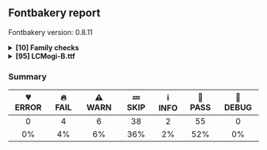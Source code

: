 ## Fontbakery report

Fontbakery version: 0.8.11

<details><summary><b>[10] Family checks</b></summary><div><details><summary>🍞 <b>PASS:</b> Checking all files are in the same directory. (<a href="https://font-bakery.readthedocs.io/en/stable/fontbakery/profiles/universal.html#com.google.fonts/check/family/single_directory">com.google.fonts/check/family/single_directory</a>)</summary><div>

>
>If the set of font files passed in the command line is not all in the same directory, then we warn the user since the tool will interpret the set of files as belonging to a single family (and it is unlikely that the user would store the files from a single family spreaded in several separate directories).
>
* 🍞 **PASS** All files are in the same directory.
</div></details><details><summary>🍞 <b>PASS:</b> Each font in a family must have the same set of vertical metrics values. (<a href="https://font-bakery.readthedocs.io/en/stable/fontbakery/profiles/universal.html#com.google.fonts/check/family/vertical_metrics">com.google.fonts/check/family/vertical_metrics</a>)</summary><div>

>
>We want all fonts within a family to have the same vertical metrics so their line spacing is consistent across the family.
>
* 🍞 **PASS** Vertical metrics are the same across the family.
</div></details><details><summary>🍞 <b>PASS:</b> Fonts have equal unicode encodings? (<a href="https://font-bakery.readthedocs.io/en/stable/fontbakery/profiles/cmap.html#com.google.fonts/check/family/equal_unicode_encodings">com.google.fonts/check/family/equal_unicode_encodings</a>)</summary><div>


* 🍞 **PASS** Fonts have equal unicode encodings.
</div></details><details><summary>🍞 <b>PASS:</b> Make sure all font files have the same version value. (<a href="https://font-bakery.readthedocs.io/en/stable/fontbakery/profiles/head.html#com.google.fonts/check/family/equal_font_versions">com.google.fonts/check/family/equal_font_versions</a>)</summary><div>


* 🍞 **PASS** All font files have the same version.
</div></details><details><summary>🍞 <b>PASS:</b> Fonts have consistent PANOSE proportion? (<a href="https://font-bakery.readthedocs.io/en/stable/fontbakery/profiles/os2.html#com.google.fonts/check/family/panose_proportion">com.google.fonts/check/family/panose_proportion</a>)</summary><div>


* 🍞 **PASS** Fonts have consistent PANOSE proportion.
</div></details><details><summary>🍞 <b>PASS:</b> Fonts have consistent PANOSE family type? (<a href="https://font-bakery.readthedocs.io/en/stable/fontbakery/profiles/os2.html#com.google.fonts/check/family/panose_familytype">com.google.fonts/check/family/panose_familytype</a>)</summary><div>


* 🍞 **PASS** Fonts have consistent PANOSE family type.
</div></details><details><summary>🍞 <b>PASS:</b> Fonts have consistent underline thickness? (<a href="https://font-bakery.readthedocs.io/en/stable/fontbakery/profiles/post.html#com.google.fonts/check/family/underline_thickness">com.google.fonts/check/family/underline_thickness</a>)</summary><div>

>
>Dave C Lemon (Adobe Type Team) recommends setting the underline thickness to be consistent across the family.
>
>If thicknesses are not family consistent, words set on the same line which have different styles look strange.
>
* 🍞 **PASS** Fonts have consistent underline thickness.
</div></details><details><summary>🍞 <b>PASS:</b> Verify that each group of fonts with the same nameID 1 has maximum of 4 fonts. (<a href="https://font-bakery.readthedocs.io/en/stable/fontbakery/profiles/name.html#com.adobe.fonts/check/family/max_4_fonts_per_family_name">com.adobe.fonts/check/family/max_4_fonts_per_family_name</a>)</summary><div>

>
>Per the OpenType spec:
>
>'The Font Family name [...] should be shared among at most four fonts that differ only in weight or style [...]'
>
* 🍞 **PASS** There were no more than 4 fonts per family name.
</div></details><details><summary>🍞 <b>PASS:</b> Ensure VFs have 'ital' STAT axis. (<a href="https://font-bakery.readthedocs.io/en/stable/fontbakery/profiles/stat.html#com.google.fonts/check/italic_axis_in_stat">com.google.fonts/check/italic_axis_in_stat</a>)</summary><div>

>
>Check that related Upright and Italic VFs have a 'ital' axis in STAT table.
>
* 🍞 **PASS** OK
</div></details><details><summary>💤 <b>SKIP:</b> Check that OS/2.fsSelection bold & italic settings are unique for each NameID1 (<a href="https://font-bakery.readthedocs.io/en/stable/fontbakery/profiles/os2.html#com.adobe.fonts/check/family/bold_italic_unique_for_nameid1">com.adobe.fonts/check/family/bold_italic_unique_for_nameid1</a>)</summary><div>

>
>Per the OpenType spec: name ID 1 'is used in combination with Font Subfamily name (name ID 2), and should be shared among at most four fonts that differ only in weight or style.
>
>This four-way distinction should also be reflected in the OS/2.fsSelection field, using bits 0 and 5.
>
* 💤 **SKIP** Unfulfilled Conditions: RIBBI_ttFonts
</div></details><br></div></details><details><summary><b>[95] LCMogi-B.ttf</b></summary><div><details><summary>🔥 <b>FAIL:</b> Do we have the latest version of FontBakery installed? (<a href="https://font-bakery.readthedocs.io/en/stable/fontbakery/profiles/universal.html#com.google.fonts/check/fontbakery_version">com.google.fonts/check/fontbakery_version</a>)</summary><div>

>
>Running old versions of FontBakery can lead to a poor report which may include false WARNs and FAILs due do bugs, as well as outdated quality assurance criteria.
>
>Older versions will also not report problems that are detected by new checks added to the tool in more recent updates.
>
* 🔥 **FAIL** Current Font Bakery version is 0.8.11, while a newer 0.8.12 is already available. Please upgrade it with 'pip install -U fontbakery' [code: outdated-fontbakery]
</div></details><details><summary>🔥 <b>FAIL:</b> Ensure component transforms do not perform scaling or rotation. (<a href="https://font-bakery.readthedocs.io/en/stable/fontbakery/profiles/universal.html#com.google.fonts/check/transformed_components">com.google.fonts/check/transformed_components</a>)</summary><div>

>
>Some families have glyphs which have been constructed by using transformed components e.g the 'u' being constructed from a flipped 'n'.
>
>From a designers point of view, this sounds like a win (less work). However, such approaches can lead to rasterization issues, such as having the 'u' not sitting on the baseline at certain sizes after running the font through ttfautohint.
>
>Other issues are outlines that end up reversed when only one dimension is flipped while the other isn't.
>
>As of July 2019, Marc Foley observed that ttfautohint assigns cvt values to transformed glyphs as if they are not transformed and the result is they render very badly, and that vttLib does not support flipped components.
>
>When building the font with fontmake, the problem can be fixed by adding this to the command line:
>
>--filter DecomposeTransformedComponentsFilter
>
* 🔥 **FAIL** The following glyphs had components with scaling or rotation
or inverted outline direction:

* backslash (component slash)
* parenright (component parenleft)
* braceright (component braceleft)
* bracketright (component bracketleft)
* guillemotright (component guillemotleft)
* guilsinglright (component guilsinglleft)
* less (component greater)
* lessequal (component greaterequal)
* uni2198 (component uni2197)
* arrowleft (component arrowright)
* uni2196 (component uni2197)
* uni21A6 (component uni21A4)
* uni21B0 (component uni21B2)
* uni2198.ss01 (component uni2197.ss01)
* arrowleft.ss01 (component arrowright.ss01)
* uni2196.ss01 (component uni2197.ss01)
* uni25C0 (component uni25B6)
* uni25C2 (component uni25B8)
 [code: transformed-components]
</div></details><details><summary>🔥 <b>FAIL:</b> Ensure dotted circle glyph is present and can attach marks. (<a href="https://font-bakery.readthedocs.io/en/stable/fontbakery/profiles/universal.html#com.google.fonts/check/dotted_circle">com.google.fonts/check/dotted_circle</a>)</summary><div>

>
>The dotted circle character (U+25CC) is inserted by shaping engines before mark glyphs which do not have an associated base, especially in the context of broken syllabic clusters.
>
>For fonts containing combining marks, it is recommended that the dotted circle character be included so that these isolated marks can be displayed properly; for fonts supporting complex scripts, this should be considered mandatory.
>
>Additionally, when a dotted circle glyph is present, it should be able to display all marks correctly, meaning that it should contain anchors for all attaching marks.
>
* 🔥 **FAIL** The following glyphs could not be attached to the dotted circle glyph:

	- acutecomb

	- dotbelowcomb

	- hookabovecomb

	- tildecomb

	- uni0302

	- uni0306

	- uni0312

	- uni031B

	- uni0326

	- uni0335 

	- 3 more.

Use -F or --full-lists to disable shortening of long lists. [code: unattached-dotted-circle-marks]
</div></details><details><summary>🔥 <b>FAIL:</b> Ensure soft_dotted characters lose their dot when combined with marks that replace the dot. (<a href="https://font-bakery.readthedocs.io/en/stable/fontbakery/profiles/universal.html#com.google.fonts/check/soft_dotted">com.google.fonts/check/soft_dotted</a>)</summary><div>

>
>An accent placed on characters with a "soft dot", like i or j, causes the dot to disappear. An explicit dot above can be added where required. See "Diacritics on i and j" in Section 7.1, "Latin" in The Unicode Standard.
>
>Characters with the Soft_Dotted property are listed in https://www.unicode.org/Public/UCD/latest/ucd/PropList.txt
>
* 🔥 **FAIL** The dot of soft dotted characters used in orthographies must disappear in the following strings: į̀ į́ į̂ į̃ į̄ į̌ ị̀ ị́ ị̂ ị̃ ị̄

The dot of soft dotted characters should disappear in other cases, for example: j̉ j̛̉ j̣̉ j̦̉ j̧̉ j̨̉ j̵̉ j̶̉ j̷̉ j̸̉ į̆ į̇ į̈ į̉ į̊ į̋ į̒ į̛̀ į̛́ į̛̂ [code: soft-dotted]
</div></details><details><summary>⚠ <b>WARN:</b> Check font contains no unreachable glyphs (<a href="https://font-bakery.readthedocs.io/en/stable/fontbakery/profiles/universal.html#com.google.fonts/check/unreachable_glyphs">com.google.fonts/check/unreachable_glyphs</a>)</summary><div>

>
>Glyphs are either accessible directly through Unicode codepoints or through substitution rules.
>
>In Color Fonts, glyphs are also referenced by the COLR table.
>
>Any glyphs not accessible by either of these means are redundant and serve only to increase the font's file size.
>
* ⚠ **WARN** The following glyphs could not be reached by codepoint or substitution rules:

	- uni004A0301

	- uni006A0301

	- uni03020300

	- uni03020301

	- uni03060300

	- uni03060301 

	- uni03080301
 [code: unreachable-glyphs]
</div></details><details><summary>⚠ <b>WARN:</b> Check if each glyph has the recommended amount of contours. (<a href="https://font-bakery.readthedocs.io/en/stable/fontbakery/profiles/universal.html#com.google.fonts/check/contour_count">com.google.fonts/check/contour_count</a>)</summary><div>

>
>Visually QAing thousands of glyphs by hand is tiring. Most glyphs can only be constructured in a handful of ways. This means a glyph's contour count will only differ slightly amongst different fonts, e.g a 'g' could either be 2 or 3 contours, depending on whether its double story or single story.
>
>However, a quotedbl should have 2 contours, unless the font belongs to a display family.
>
>This check currently does not cover variable fonts because there's plenty of alternative ways of constructing glyphs with multiple outlines for each feature in a VarFont. The expected contour count data for this check is currently optimized for the typical construction of glyphs in static fonts.
>
* ⚠ **WARN** This check inspects the glyph outlines and detects the total number of contours in each of them. The expected values are infered from the typical ammounts of contours observed in a large collection of reference font families. The divergences listed below may simply indicate a significantly different design on some of your glyphs. On the other hand, some of these may flag actual bugs in the font such as glyphs mapped to an incorrect codepoint. Please consider reviewing the design and codepoint assignment of these to make sure they are correct.

The following glyphs do not have the recommended number of contours:

	- Glyph name: percent	Contours detected: 6	Expected: 5

	- Glyph name: onequarter	Contours detected: 5	Expected: 3 or 4

	- Glyph name: onehalf	Contours detected: 4	Expected: 3

	- Glyph name: threequarters	Contours detected: 5	Expected: 3 or 4

	- Glyph name: aogonek	Contours detected: 3	Expected: 2

	- Glyph name: dcroat	Contours detected: 3	Expected: 2

	- Glyph name: eogonek	Contours detected: 3	Expected: 2

	- Glyph name: hbar	Contours detected: 2	Expected: 1

	- Glyph name: Ohungarumlaut	Contours detected: 3	Expected: 4

	- Glyph name: ohungarumlaut	Contours detected: 3	Expected: 4 

	- 80 more.

Use -F or --full-lists to disable shortening of long lists.
 [code: contour-count]
</div></details><details><summary>⚠ <b>WARN:</b> Check math signs have the same width. (<a href="https://font-bakery.readthedocs.io/en/stable/fontbakery/profiles/universal.html#com.google.fonts/check/math_signs_width">com.google.fonts/check/math_signs_width</a>)</summary><div>

>
>It is a common practice to have math signs sharing the same width (preferably the same width as tabular figures accross the entire font family).
>
>This probably comes from the will to avoid additional tabular math signs knowing that their design can easily share the same width.
>
* ⚠ **WARN** The most common width is 463 among a set of 2 math glyphs.
The following math glyphs have a different width, though:

Width = 536:
plus

Width = 431:
equal

Width = 476:
logicalnot, plusminus

Width = 494:
multiply

Width = 376:
divide

Width = 416:
minus

Width = 413:
approxequal

Width = 446:
notequal

Width = 468:
lessequal, greaterequal
 [code: width-outliers]
</div></details><details><summary>⚠ <b>WARN:</b> Do any segments have colinear vectors? (<a href="https://font-bakery.readthedocs.io/en/stable/fontbakery/profiles/<Section: Outline Correctness Checks>.html#com.google.fonts/check/outline_colinear_vectors">com.google.fonts/check/outline_colinear_vectors</a>)</summary><div>

>
>This check looks for consecutive line segments which have the same angle. This normally happens if an outline point has been added by accident.
>
>This check is not run for variable fonts, as they may legitimately have colinear vectors.
>
* ⚠ **WARN** The following glyphs have colinear vectors:

	* uni20B9 (U+20B9): L<<422.0,235.0>--<450.0,200.0>> -> L<<450.0,200.0>--<579.0,21.0>> [code: found-colinear-vectors]
</div></details><details><summary>⚠ <b>WARN:</b> Do outlines contain any jaggy segments? (<a href="https://font-bakery.readthedocs.io/en/stable/fontbakery/profiles/<Section: Outline Correctness Checks>.html#com.google.fonts/check/outline_jaggy_segments">com.google.fonts/check/outline_jaggy_segments</a>)</summary><div>

>
>This check heuristically detects outline segments which form a particularly small angle, indicative of an outline error. This may cause false positives in cases such as extreme ink traps, so should be regarded as advisory and backed up by manual inspection.
>
* ⚠ **WARN** The following glyphs have jaggy segments:

	* onehalf (U+00BD): B<<1010.5,213.0>-<970.0,173.0>-<881.0,148.0>>/B<<881.0,148.0>-<923.0,154.0>-<962.0,157.0>> = 7.55989057492785

	* uni00B2 (U+00B2): B<<463.5,407.0>-<420.0,364.0>-<325.0,338.0>>/B<<325.0,338.0>-<370.0,344.0>-<412.0,347.0>> = 7.71149560549847

	* uni2082 (U+2082): B<<463.5,229.0>-<420.0,186.0>-<325.0,160.0>>/B<<325.0,160.0>-<370.0,166.0>-<412.0,169.0>> = 7.71149560549847 

	* uni2154 (U+2154): B<<433.5,431.0>-<393.0,391.0>-<304.0,366.0>>/B<<304.0,366.0>-<346.0,372.0>-<385.0,375.0>> = 7.55989057492785 [code: found-jaggy-segments]
</div></details><details><summary>⚠ <b>WARN:</b> Do outlines contain any semi-vertical or semi-horizontal lines? (<a href="https://font-bakery.readthedocs.io/en/stable/fontbakery/profiles/<Section: Outline Correctness Checks>.html#com.google.fonts/check/outline_semi_vertical">com.google.fonts/check/outline_semi_vertical</a>)</summary><div>

>
>This check detects line segments which are nearly, but not quite, exactly horizontal or vertical. Sometimes such lines are created by design, but often they are indicative of a design error.
>
>This check is disabled for italic styles, which often contain nearly-upright lines.
>
* ⚠ **WARN** The following glyphs have semi-vertical/semi-horizontal lines:

	* C (U+0043): L<<668.0,648.0>--<670.0,391.0>>

	* Cacute (U+0106): L<<668.0,648.0>--<670.0,391.0>>

	* Ccaron (U+010C): L<<668.0,648.0>--<670.0,391.0>>

	* Ccedilla (U+00C7): L<<668.0,648.0>--<670.0,391.0>>

	* Cdotaccent (U+010A): L<<668.0,648.0>--<670.0,391.0>>

	* bracketleft (U+005B): L<<20.0,689.0>--<359.0,690.0>>

	* bracketleft (U+005B): L<<359.0,1.0>--<20.0,0.0>>

	* bracketright (U+005D): L<<15.0,1.0>--<354.0,0.0>>

	* bracketright (U+005D): L<<354.0,689.0>--<15.0,690.0>>

	* colonmonetary (U+20A1): L<<668.0,648.0>--<670.0,391.0>> 

	* 18 more.

Use -F or --full-lists to disable shortening of long lists. [code: found-semi-vertical]
</div></details><details><summary>💤 <b>SKIP:</b> Check correctness of STAT table strings  (<a href="https://font-bakery.readthedocs.io/en/stable/fontbakery/profiles/universal.html#com.google.fonts/check/STAT_strings">com.google.fonts/check/STAT_strings</a>)</summary><div>

>
>On the STAT table, the "Italic" keyword must not be used on AxisValues for variation axes other than 'ital'.
>
* 💤 **SKIP** Unfulfilled Conditions: has_STAT_table
</div></details><details><summary>💤 <b>SKIP:</b> Each font in set of sibling families must have the same set of vertical metrics values. (<a href="https://font-bakery.readthedocs.io/en/stable/fontbakery/profiles/universal.html#com.google.fonts/check/superfamily/vertical_metrics">com.google.fonts/check/superfamily/vertical_metrics</a>)</summary><div>

>
>We may want all fonts within a super-family (all sibling families) to have the same vertical metrics so their line spacing is consistent across the super-family.
>
>This is an experimental extended version of com.google.fonts/check/family/vertical_metrics and for now it will only result in WARNs.
>
* 💤 **SKIP** Sibling families were not detected.
</div></details><details><summary>💤 <b>SKIP:</b> Ensure indic fonts have the Indian Rupee Sign glyph.  (<a href="https://font-bakery.readthedocs.io/en/stable/fontbakery/profiles/universal.html#com.google.fonts/check/rupee">com.google.fonts/check/rupee</a>)</summary><div>

>
>Per Bureau of Indian Standards every font supporting one of the official Indian languages needs to include Unicode Character “₹” (U+20B9) Indian Rupee Sign.
>
* 💤 **SKIP** Unfulfilled Conditions: is_indic_font
</div></details><details><summary>💤 <b>SKIP:</b> Does the font contain chws and vchw features? (<a href="https://font-bakery.readthedocs.io/en/stable/fontbakery/profiles/universal.html#com.google.fonts/check/cjk_chws_feature">com.google.fonts/check/cjk_chws_feature</a>)</summary><div>

>
>The W3C recommends the addition of chws and vchw features to CJK fonts to enhance the spacing of glyphs in environments which do not fully support JLREQ layout rules.
>
>The chws_tool utility (https://github.com/googlefonts/chws_tool) can be used to add these features automatically.
>
* 💤 **SKIP** Unfulfilled Conditions: is_cjk_font
</div></details><details><summary>💤 <b>SKIP:</b> Ensure that the font can be rasterized by FreeType. (<a href="https://font-bakery.readthedocs.io/en/stable/fontbakery/profiles/universal.html#com.adobe.fonts/check/freetype_rasterizer">com.adobe.fonts/check/freetype_rasterizer</a>)</summary><div>

>
>Malformed fonts can cause FreeType to crash.
>
* 💤 **SKIP** FreeType is not available; to install it, invoke the 'freetype' extra when installing Font Bakery. [code: freetype-not-installed]
</div></details><details><summary>💤 <b>SKIP:</b> Detect any interpolation issues in the font. (<a href="https://font-bakery.readthedocs.io/en/stable/fontbakery/profiles/universal.html#com.google.fonts/check/interpolation_issues">com.google.fonts/check/interpolation_issues</a>)</summary><div>

>
>When creating a variable font, the designer must make sure that corresponding paths have the same start points across masters, as well as that corresponding component shapes are placed in the same order within a glyph across masters. If this is not done, the glyph will not interpolate correctly.
>
>Here we check for the presence of potential interpolation errors using the fontTools.varLib.interpolatable module.
>
* 💤 **SKIP** Unfulfilled Conditions: is_variable_font
</div></details><details><summary>💤 <b>SKIP:</b> Is the CFF subr/gsubr call depth > 10? (<a href="https://font-bakery.readthedocs.io/en/stable/fontbakery/profiles/cff.html#com.adobe.fonts/check/cff_call_depth">com.adobe.fonts/check/cff_call_depth</a>)</summary><div>

>
>Per "The Type 2 Charstring Format, Technical Note #5177", the "Subr nesting, stack limit" is 10.
>
* 💤 **SKIP** Unfulfilled Conditions: is_cff
</div></details><details><summary>💤 <b>SKIP:</b> Is the CFF2 subr/gsubr call depth > 10? (<a href="https://font-bakery.readthedocs.io/en/stable/fontbakery/profiles/cff.html#com.adobe.fonts/check/cff2_call_depth">com.adobe.fonts/check/cff2_call_depth</a>)</summary><div>

>
>Per "The CFF2 CharString Format", the "Subr nesting, stack limit" is 10.
>
* 💤 **SKIP** Unfulfilled Conditions: is_cff2
</div></details><details><summary>💤 <b>SKIP:</b> Does the font use deprecated CFF operators or operations? (<a href="https://font-bakery.readthedocs.io/en/stable/fontbakery/profiles/cff.html#com.adobe.fonts/check/cff_deprecated_operators">com.adobe.fonts/check/cff_deprecated_operators</a>)</summary><div>

>
>The 'dotsection' operator and the use of 'endchar' to build accented characters from the Adobe Standard Encoding Character Set ("seac") are deprecated in CFF. Adobe recommends repairing any fonts that use these, especially endchar-as-seac, because a rendering issue was discovered in Microsoft Word with a font that makes use of this operation. The check treats that usage as a FAIL. There are no known ill effects of using dotsection, so that check is a WARN.
>
* 💤 **SKIP** Unfulfilled Conditions: is_cff
</div></details><details><summary>💤 <b>SKIP:</b> Checking head.macStyle value. (<a href="https://font-bakery.readthedocs.io/en/stable/fontbakery/profiles/head.html#com.google.fonts/check/mac_style">com.google.fonts/check/mac_style</a>)</summary><div>

>
>The values of the flags on the macStyle entry on the 'head' OpenType table that describe whether a font is bold and/or italic must be coherent with the actual style of the font as inferred by its filename.
>
* 💤 **SKIP** Unfulfilled Conditions: style
</div></details><details><summary>💤 <b>SKIP:</b> Checking OS/2 achVendID against configuration. (<a href="https://font-bakery.readthedocs.io/en/stable/fontbakery/profiles/os2.html#com.thetypefounders/check/vendor_id">com.thetypefounders/check/vendor_id</a>)</summary><div>

>
>When a font project's Vendor ID is specified explicitely on FontBakery's configuration file, all binaries must have a matching vendor identifier value in the OS/2 table.
>
* 💤 **SKIP** Add the `vendor_id` key to a `fontbakery.yaml` file on your font project directory to enable this check.
You'll also need to use the `--configuration` flag when invoking fontbakery.
</div></details><details><summary>💤 <b>SKIP:</b> Checking OS/2 fsSelection value. (<a href="https://font-bakery.readthedocs.io/en/stable/fontbakery/profiles/os2.html#com.google.fonts/check/fsselection">com.google.fonts/check/fsselection</a>)</summary><div>


* 💤 **SKIP** Unfulfilled Conditions: style
</div></details><details><summary>💤 <b>SKIP:</b> Checking post.italicAngle value. (<a href="https://font-bakery.readthedocs.io/en/stable/fontbakery/profiles/post.html#com.google.fonts/check/italic_angle">com.google.fonts/check/italic_angle</a>)</summary><div>

>
>The 'post' table italicAngle property should be a reasonable amount, likely not more than 30°. Note that in the OpenType specification, the value is negative for a rightward lean.
>
>https://docs.microsoft.com/en-us/typography/opentype/spec/post
>
* 💤 **SKIP** Unfulfilled Conditions: style
</div></details><details><summary>💤 <b>SKIP:</b> CFF table FontName must match name table ID 6 (PostScript name). (<a href="https://font-bakery.readthedocs.io/en/stable/fontbakery/profiles/name.html#com.adobe.fonts/check/name/postscript_vs_cff">com.adobe.fonts/check/name/postscript_vs_cff</a>)</summary><div>

>
>The PostScript name entries in the font's 'name' table should match the FontName string in the 'CFF ' table.
>
>The 'CFF ' table has a lot of information that is duplicated in other tables. This information should be consistent across tables, because there's no guarantee which table an app will get the data from.
>
* 💤 **SKIP** Unfulfilled Conditions: is_cff
</div></details><details><summary>💤 <b>SKIP:</b> The variable font 'wght' (Weight) axis coordinate must be 400 on the 'Regular' instance. (<a href="https://font-bakery.readthedocs.io/en/stable/fontbakery/profiles/fvar.html#com.google.fonts/check/varfont/regular_wght_coord">com.google.fonts/check/varfont/regular_wght_coord</a>)</summary><div>

>
>According to the Open-Type spec's registered design-variation tag 'wght' available at https://docs.microsoft.com/en-gb/typography/opentype/spec/dvaraxistag_wght
>
>If a variable font has a 'wght' (Weight) axis, then the coordinate of its 'Regular' instance is required to be 400.
>
* 💤 **SKIP** Unfulfilled Conditions: is_variable_font, has_wght_axis
</div></details><details><summary>💤 <b>SKIP:</b> The variable font 'wdth' (Width) axis coordinate must be 100 on the 'Regular' instance. (<a href="https://font-bakery.readthedocs.io/en/stable/fontbakery/profiles/fvar.html#com.google.fonts/check/varfont/regular_wdth_coord">com.google.fonts/check/varfont/regular_wdth_coord</a>)</summary><div>

>
>According to the Open-Type spec's registered design-variation tag 'wdth' available at https://docs.microsoft.com/en-gb/typography/opentype/spec/dvaraxistag_wdth
>
>If a variable font has a 'wdth' (Width) axis, then the coordinate of its 'Regular' instance is required to be 100.
>
* 💤 **SKIP** Unfulfilled Conditions: is_variable_font, has_wdth_axis
</div></details><details><summary>💤 <b>SKIP:</b> The variable font 'slnt' (Slant) axis coordinate must be zero on the 'Regular' instance. (<a href="https://font-bakery.readthedocs.io/en/stable/fontbakery/profiles/fvar.html#com.google.fonts/check/varfont/regular_slnt_coord">com.google.fonts/check/varfont/regular_slnt_coord</a>)</summary><div>

>
>According to the Open-Type spec's registered design-variation tag 'slnt' available at https://docs.microsoft.com/en-gb/typography/opentype/spec/dvaraxistag_slnt
>
>If a variable font has a 'slnt' (Slant) axis, then the coordinate of its 'Regular' instance is required to be zero.
>
* 💤 **SKIP** Unfulfilled Conditions: is_variable_font, has_slnt_axis
</div></details><details><summary>💤 <b>SKIP:</b> The variable font 'ital' (Italic) axis coordinate must be zero on the 'Regular' instance. (<a href="https://font-bakery.readthedocs.io/en/stable/fontbakery/profiles/fvar.html#com.google.fonts/check/varfont/regular_ital_coord">com.google.fonts/check/varfont/regular_ital_coord</a>)</summary><div>

>
>According to the Open-Type spec's registered design-variation tag 'ital' available at https://docs.microsoft.com/en-gb/typography/opentype/spec/dvaraxistag_ital
>
>If a variable font has a 'ital' (Italic) axis, then the coordinate of its 'Regular' instance is required to be zero.
>
* 💤 **SKIP** Unfulfilled Conditions: is_variable_font, has_ital_axis
</div></details><details><summary>💤 <b>SKIP:</b> The variable font 'opsz' (Optical Size) axis coordinate should be between 10 and 16 on the 'Regular' instance. (<a href="https://font-bakery.readthedocs.io/en/stable/fontbakery/profiles/fvar.html#com.google.fonts/check/varfont/regular_opsz_coord">com.google.fonts/check/varfont/regular_opsz_coord</a>)</summary><div>

>
>According to the Open-Type spec's registered design-variation tag 'opsz' available at https://docs.microsoft.com/en-gb/typography/opentype/spec/dvaraxistag_opsz
>
>If a variable font has an 'opsz' (Optical Size) axis, then the coordinate of its 'Regular' instance is recommended to be a value in the range 10 to 16.
>
* 💤 **SKIP** Unfulfilled Conditions: is_variable_font, has_opsz_axis
</div></details><details><summary>💤 <b>SKIP:</b> The variable font 'wght' (Weight) axis coordinate must be 700 on the 'Bold' instance. (<a href="https://font-bakery.readthedocs.io/en/stable/fontbakery/profiles/fvar.html#com.google.fonts/check/varfont/bold_wght_coord">com.google.fonts/check/varfont/bold_wght_coord</a>)</summary><div>

>
>The Open-Type spec's registered design-variation tag 'wght' available at https://docs.microsoft.com/en-gb/typography/opentype/spec/dvaraxistag_wght does not specify a required value for the 'Bold' instance of a variable font.
>
>But Dave Crossland suggested that we should enforce a required value of 700 in this case (NOTE: a distinction is made between "no bold instance present" vs "bold instance is present but its wght coordinate is not == 700").
>
* 💤 **SKIP** Unfulfilled Conditions: is_variable_font, has_wght_axis
</div></details><details><summary>💤 <b>SKIP:</b> The variable font 'wght' (Weight) axis coordinate must be within spec range of 1 to 1000 on all instances. (<a href="https://font-bakery.readthedocs.io/en/stable/fontbakery/profiles/fvar.html#com.google.fonts/check/varfont/wght_valid_range">com.google.fonts/check/varfont/wght_valid_range</a>)</summary><div>

>
>According to the Open-Type spec's registered design-variation tag 'wght' available at https://docs.microsoft.com/en-gb/typography/opentype/spec/dvaraxistag_wght
>
>On the 'wght' (Weight) axis, the valid coordinate range is 1-1000.
>
* 💤 **SKIP** Unfulfilled Conditions: is_variable_font, has_wght_axis
</div></details><details><summary>💤 <b>SKIP:</b> The variable font 'wdth' (Width) axis coordinate must strictly greater than zero. (<a href="https://font-bakery.readthedocs.io/en/stable/fontbakery/profiles/fvar.html#com.google.fonts/check/varfont/wdth_valid_range">com.google.fonts/check/varfont/wdth_valid_range</a>)</summary><div>

>
>According to the Open-Type spec's registered design-variation tag 'wdth' available at https://docs.microsoft.com/en-gb/typography/opentype/spec/dvaraxistag_wdth
>
>On the 'wdth' (Width) axis, the valid numeric range is strictly greater than zero.
>
* 💤 **SKIP** Unfulfilled Conditions: is_variable_font, has_wdth_axis
</div></details><details><summary>💤 <b>SKIP:</b> The variable font 'slnt' (Slant) axis coordinate specifies positive values in its range?  (<a href="https://font-bakery.readthedocs.io/en/stable/fontbakery/profiles/fvar.html#com.google.fonts/check/varfont/slnt_range">com.google.fonts/check/varfont/slnt_range</a>)</summary><div>

>
>The OpenType spec says at https://docs.microsoft.com/en-us/typography/opentype/spec/dvaraxistag_slnt that:
>
>[...] the scale for the Slant axis is interpreted as the angle of slant in counter-clockwise degrees from upright. This means that a typical, right-leaning oblique design will have a negative slant value. This matches the scale used for the italicAngle field in the post table.
>
* 💤 **SKIP** Unfulfilled Conditions: is_variable_font, has_slnt_axis
</div></details><details><summary>💤 <b>SKIP:</b> Validates that the value of axisNameID used by each VariationAxisRecord is greater than 255 and less than 32768. (<a href="https://font-bakery.readthedocs.io/en/stable/fontbakery/profiles/fvar.html#com.adobe.fonts/check/varfont/valid_axis_nameid">com.adobe.fonts/check/varfont/valid_axis_nameid</a>)</summary><div>

>
>According to the 'fvar' documentation in OpenType spec v1.9 https://docs.microsoft.com/en-us/typography/opentype/spec/fvar
>
>The axisNameID field provides a name ID that can be used to obtain strings from the 'name' table that can be used to refer to the axis in application user interfaces. The name ID must be greater than 255 and less than 32768.
>
* 💤 **SKIP** Unfulfilled Conditions: is_variable_font
</div></details><details><summary>💤 <b>SKIP:</b> Validates that the value of subfamilyNameID used by each InstanceRecord is 2, 17, or greater than 255 and less than 32768. (<a href="https://font-bakery.readthedocs.io/en/stable/fontbakery/profiles/fvar.html#com.adobe.fonts/check/varfont/valid_subfamily_nameid">com.adobe.fonts/check/varfont/valid_subfamily_nameid</a>)</summary><div>

>
>According to the 'fvar' documentation in OpenType spec v1.9 https://docs.microsoft.com/en-us/typography/opentype/spec/fvar
>
>The subfamilyNameID field provides a name ID that can be used to obtain strings from the 'name' table that can be treated as equivalent to name ID 17 (typographic subfamily) strings for the given instance. Values of 2 or 17 can be used; otherwise, values must be greater than 255 and less than 32768.
>
* 💤 **SKIP** Unfulfilled Conditions: is_variable_font
</div></details><details><summary>💤 <b>SKIP:</b> Validates that the value of postScriptNameID used by each InstanceRecord is 6, 0xFFFF, or greater than 255 and less than 32768. (<a href="https://font-bakery.readthedocs.io/en/stable/fontbakery/profiles/fvar.html#com.adobe.fonts/check/varfont/valid_postscript_nameid">com.adobe.fonts/check/varfont/valid_postscript_nameid</a>)</summary><div>

>
>According to the 'fvar' documentation in OpenType spec v1.9 https://docs.microsoft.com/en-us/typography/opentype/spec/fvar
>
>The postScriptNameID field provides a name ID that can be used to obtain strings from the 'name' table that can be treated as equivalent to name ID 6 (PostScript name) strings for the given instance. Values of 6 and 0xFFFF can be used; otherwise, values must be greater than 255 and less than 32768.
>
* 💤 **SKIP** Unfulfilled Conditions: is_variable_font
</div></details><details><summary>💤 <b>SKIP:</b> Validates that when an instance record is included for the default instance, its subfamilyNameID value is set to a name ID whose string is equal to the string of either name ID 2 or 17, and its postScriptNameID value is set to a name ID whose string is equal to the string of name ID 6. (<a href="https://font-bakery.readthedocs.io/en/stable/fontbakery/profiles/fvar.html#com.adobe.fonts/check/varfont/valid_default_instance_nameids">com.adobe.fonts/check/varfont/valid_default_instance_nameids</a>)</summary><div>

>
>According to the 'fvar' documentation in OpenType spec v1.9.1 https://docs.microsoft.com/en-us/typography/opentype/spec/fvar
>
>The default instance of a font is that instance for which the coordinate value of each axis is the defaultValue specified in the corresponding variation axis record. An instance record is not required for the default instance, though an instance record can be provided. When enumerating named instances, the default instance should be enumerated even if there is no corresponding instance record. If an instance record is included for the default instance (that is, an instance record has coordinates set to default values), then the nameID value should be set to either 2 or 17 or to a name ID with the same value as name ID 2 or 17. Also, if a postScriptNameID is included in instance records, and the postScriptNameID value should be set to 6 or to a name ID with the same value as name ID 6.
>
* 💤 **SKIP** Unfulfilled Conditions: is_variable_font
</div></details><details><summary>💤 <b>SKIP:</b> Validates that all of the instance records in a given font have the same size. (<a href="https://font-bakery.readthedocs.io/en/stable/fontbakery/profiles/fvar.html#com.adobe.fonts/check/varfont/same_size_instance_records">com.adobe.fonts/check/varfont/same_size_instance_records</a>)</summary><div>

>
>According to the 'fvar' documentation in OpenType spec v1.9 https://docs.microsoft.com/en-us/typography/opentype/spec/fvar
>
>All of the instance records in a given font must be the same size, with all either including or omitting the postScriptNameID field. [...] If the value is 0xFFFF, then the value is ignored, and no PostScript name equivalent is provided for the instance.
>
* 💤 **SKIP** Unfulfilled Conditions: is_variable_font
</div></details><details><summary>💤 <b>SKIP:</b> Validates that all of the instance records in a given font have distinct data. (<a href="https://font-bakery.readthedocs.io/en/stable/fontbakery/profiles/fvar.html#com.adobe.fonts/check/varfont/distinct_instance_records">com.adobe.fonts/check/varfont/distinct_instance_records</a>)</summary><div>

>
>According to the 'fvar' documentation in OpenType spec v1.9 https://docs.microsoft.com/en-us/typography/opentype/spec/fvar
>
>All of the instance records in a font should have distinct coordinates and distinct subfamilyNameID and postScriptName ID values. If two or more records share the same coordinates, the same nameID values or the same postScriptNameID values, then all but the first can be ignored.
>
* 💤 **SKIP** Unfulfilled Conditions: is_variable_font
</div></details><details><summary>💤 <b>SKIP:</b> Validate foundry-defined design-variation axis tag names. (<a href="https://font-bakery.readthedocs.io/en/stable/fontbakery/profiles/fvar.html#com.adobe.fonts/check/varfont/foundry_defined_tag_name">com.adobe.fonts/check/varfont/foundry_defined_tag_name</a>)</summary><div>

>
>According to the Open-Type spec's syntactic requirements for foundry-defined design-variation axis tags available at https://learn.microsoft.com/en-us/typography/opentype/spec/dvaraxisreg
>
>Foundry-defined tags must begin with an uppercase letter and must use only uppercase letters or digits.
>
* 💤 **SKIP** Unfulfilled Conditions: is_variable_font
</div></details><details><summary>💤 <b>SKIP:</b> All fvar axes have a correspondent Axis Record on STAT table? (<a href="https://font-bakery.readthedocs.io/en/stable/fontbakery/profiles/stat.html#com.google.fonts/check/varfont/stat_axis_record_for_each_axis">com.google.fonts/check/varfont/stat_axis_record_for_each_axis</a>)</summary><div>

>
>According to the OpenType spec, there must be an Axis Record for every axis defined in the fvar table.
>
>https://docs.microsoft.com/en-us/typography/opentype/spec/stat#axis-records
>
* 💤 **SKIP** Unfulfilled Conditions: is_variable_font
</div></details><details><summary>💤 <b>SKIP:</b> STAT table has Axis Value tables? (<a href="https://font-bakery.readthedocs.io/en/stable/fontbakery/profiles/stat.html#com.adobe.fonts/check/stat_has_axis_value_tables">com.adobe.fonts/check/stat_has_axis_value_tables</a>)</summary><div>

>
>According to the OpenType spec, in a variable font, it is strongly recommended that axis value tables be included for every element of typographic subfamily names for all of the named instances defined in the 'fvar' table.
>
>Axis value tables are particularly important for variable fonts, but can also be used in non-variable fonts. When used in non-variable fonts, axis value tables for particular values should be implemented consistently across fonts in the family.
>
>If present, Format 4 Axis Value tables are checked to ensure they have more than one AxisValueRecord (a strong recommendation from the OpenType spec).
>
>https://docs.microsoft.com/en-us/typography/opentype/spec/stat#axis-value-tables
>
* 💤 **SKIP** Unfulfilled Conditions: has_STAT_table
</div></details><details><summary>💤 <b>SKIP:</b> Ensure 'ital' STAT axis is boolean value (<a href="https://font-bakery.readthedocs.io/en/stable/fontbakery/profiles/stat.html#com.google.fonts/check/italic_axis_in_stat_is_boolean">com.google.fonts/check/italic_axis_in_stat_is_boolean</a>)</summary><div>

>
>Check that the value of the 'ital' STAT axis is boolean (either 0 or 1), and elided for the Upright and not elided for the Italic, and that the Upright is linked to the Italic.
>
* 💤 **SKIP** Unfulfilled Conditions: style, has_STAT_table
</div></details><details><summary>💤 <b>SKIP:</b> Ensure 'ital' STAT axis is last. (<a href="https://font-bakery.readthedocs.io/en/stable/fontbakery/profiles/stat.html#com.google.fonts/check/italic_axis_last">com.google.fonts/check/italic_axis_last</a>)</summary><div>

>
>Check that the 'ital' STAT axis is last in axis order.
>
* 💤 **SKIP** Unfulfilled Conditions: style, has_STAT_table
</div></details><details><summary>💤 <b>SKIP:</b> Check that texts shape as per expectation (<a href="https://font-bakery.readthedocs.io/en/stable/fontbakery/profiles/<Section: Shaping Checks>.html#com.google.fonts/check/shaping/regression">com.google.fonts/check/shaping/regression</a>)</summary><div>

>
>Fonts with complex layout rules can benefit from regression tests to ensure that the rules are behaving as designed. This checks runs a shaping test suite and compares expected shaping against actual shaping, reporting any differences.
>
>Shaping test suites should be written by the font engineer and referenced in the fontbakery configuration file. For more information about write shaping test files and how to configure fontbakery to read the shaping test suites, see https://simoncozens.github.io/tdd-for-otl/
>
* 💤 **SKIP** Shaping test directory not defined in configuration file
</div></details><details><summary>💤 <b>SKIP:</b> Check that no forbidden glyphs are found while shaping (<a href="https://font-bakery.readthedocs.io/en/stable/fontbakery/profiles/<Section: Shaping Checks>.html#com.google.fonts/check/shaping/forbidden">com.google.fonts/check/shaping/forbidden</a>)</summary><div>

>
>Fonts with complex layout rules can benefit from regression tests to ensure that the rules are behaving as designed. This checks runs a shaping test suite and reports if any glyphs are generated in the shaping which should not be produced. (For example, .notdef glyphs, visible viramas, etc.)
>
>Shaping test suites should be written by the font engineer and referenced in the Font Bakery configuration file. For more information about write shaping test files and how to configure fontbakery to read the shaping test suites, see https://simoncozens.github.io/tdd-for-otl/
>
* 💤 **SKIP** Shaping test directory not defined in configuration file
</div></details><details><summary>💤 <b>SKIP:</b> Check that no collisions are found while shaping (<a href="https://font-bakery.readthedocs.io/en/stable/fontbakery/profiles/<Section: Shaping Checks>.html#com.google.fonts/check/shaping/collides">com.google.fonts/check/shaping/collides</a>)</summary><div>

>
>Fonts with complex layout rules can benefit from regression tests to ensure that the rules are behaving as designed. This checks runs a shaping test suite and reports instances where the glyphs collide in unexpected ways.
>
>Shaping test suites should be written by the font engineer and referenced in the fontbakery configuration file. For more information about write shaping test files and how to configure fontbakery to read the shaping test suites, see https://simoncozens.github.io/tdd-for-otl/
>
* 💤 **SKIP** Shaping test directory not defined in configuration file
</div></details><details><summary>ℹ <b>INFO:</b> Font contains all required tables? (<a href="https://font-bakery.readthedocs.io/en/stable/fontbakery/profiles/universal.html#com.google.fonts/check/required_tables">com.google.fonts/check/required_tables</a>)</summary><div>

>
>According to the OpenType spec https://docs.microsoft.com/en-us/typography/opentype/spec/otff#required-tables
>
>Whether TrueType or CFF outlines are used in an OpenType font, the following tables are required for the font to function correctly:
>
>- cmap (Character to glyph mapping)
>- head (Font header)
>- hhea (Horizontal header)
>- hmtx (Horizontal metrics)
>- maxp (Maximum profile)
>- name (Naming table)
>- OS/2 (OS/2 and Windows specific metrics)
>- post (PostScript information)
>
>The spec also documents that variable fonts require the following table:
>
>- STAT (Style attributes)
>
>Depending on the typeface and coverage of a font, certain tables are recommended for optimum quality.
>
>For example:
>- the performance of a non-linear font is improved if the VDMX, LTSH, and hdmx tables are present.
>- Non-monospaced Latin fonts should have a kern table.
>- A gasp table is necessary if a designer wants to influence the sizes at which grayscaling is used under Windows. Etc.
>
* ℹ **INFO** This font contains the following optional tables:

	- loca

	- GPOS 

	- GSUB [code: optional-tables]
* 🍞 **PASS** Font contains all required tables.
</div></details><details><summary>ℹ <b>INFO:</b> List all superfamily filepaths (<a href="https://font-bakery.readthedocs.io/en/stable/fontbakery/profiles/universal.html#com.google.fonts/check/superfamily/list">com.google.fonts/check/superfamily/list</a>)</summary><div>

>
>This is a merely informative check that lists all sibling families detected by fontbakery.
>
>Only the fontfiles in these directories will be considered in superfamily-level checks.
>
* ℹ **INFO** fonts/ttf [code: family-path]
</div></details><details><summary>🍞 <b>PASS:</b> Name table records must not have trailing spaces. (<a href="https://font-bakery.readthedocs.io/en/stable/fontbakery/profiles/universal.html#com.google.fonts/check/name/trailing_spaces">com.google.fonts/check/name/trailing_spaces</a>)</summary><div>


* 🍞 **PASS** No trailing spaces on name table entries.
</div></details><details><summary>🍞 <b>PASS:</b> Checking OS/2 usWinAscent & usWinDescent. (<a href="https://font-bakery.readthedocs.io/en/stable/fontbakery/profiles/universal.html#com.google.fonts/check/family/win_ascent_and_descent">com.google.fonts/check/family/win_ascent_and_descent</a>)</summary><div>

>
>A font's winAscent and winDescent values should be greater than or equal to the head table's yMax, abs(yMin) values. If they are less than these values, clipping can occur on Windows platforms (https://github.com/RedHatBrand/Overpass/issues/33).
>
>If the font includes tall/deep writing systems such as Arabic or Devanagari, the winAscent and winDescent can be greater than the yMax and abs(yMin) to accommodate vowel marks.
>
>When the win Metrics are significantly greater than the upm, the linespacing can appear too loose. To counteract this, enabling the OS/2 fsSelection bit 7 (Use_Typo_Metrics), will force Windows to use the OS/2 typo values instead. This means the font developer can control the linespacing with the typo values, whilst avoiding clipping by setting the win values to values greater than the yMax and abs(yMin).
>
* 🍞 **PASS** OS/2 usWinAscent & usWinDescent values look good!
</div></details><details><summary>🍞 <b>PASS:</b> Checking OS/2 Metrics match hhea Metrics. (<a href="https://font-bakery.readthedocs.io/en/stable/fontbakery/profiles/universal.html#com.google.fonts/check/os2_metrics_match_hhea">com.google.fonts/check/os2_metrics_match_hhea</a>)</summary><div>

>
>OS/2 and hhea vertical metric values should match. This will produce the same linespacing on Mac, GNU+Linux and Windows.
>
>- Mac OS X uses the hhea values.
>- Windows uses OS/2 or Win, depending on the OS or fsSelection bit value.
>
>When OS/2 and hhea vertical metrics match, the same linespacing results on macOS, GNU+Linux and Windows. Unfortunately as of 2018, Google Fonts has released many fonts with vertical metrics that don't match in this way. When we fix this issue in these existing families, we will create a visible change in line/paragraph layout for either Windows or macOS users, which will upset some of them.
>
>But we have a duty to fix broken stuff, and inconsistent paragraph layout is unacceptably broken when it is possible to avoid it.
>
>If users complain and prefer the old broken version, they have the freedom to take care of their own situation.
>
* 🍞 **PASS** OS/2.sTypoAscender/Descender values match hhea.ascent/descent.
</div></details><details><summary>🍞 <b>PASS:</b> Checking with ots-sanitize. (<a href="https://font-bakery.readthedocs.io/en/stable/fontbakery/profiles/universal.html#com.google.fonts/check/ots">com.google.fonts/check/ots</a>)</summary><div>


* 🍞 **PASS** ots-sanitize passed this file
</div></details><details><summary>🍞 <b>PASS:</b> Font contains '.notdef' as its first glyph? (<a href="https://font-bakery.readthedocs.io/en/stable/fontbakery/profiles/universal.html#com.google.fonts/check/mandatory_glyphs">com.google.fonts/check/mandatory_glyphs</a>)</summary><div>

>
>The OpenType specification v1.8.2 recommends that the first glyph is the '.notdef' glyph without a codepoint assigned and with a drawing.
>
>https://docs.microsoft.com/en-us/typography/opentype/spec/recom#glyph-0-the-notdef-glyph
>
>Pre-v1.8, it was recommended that fonts should also contain 'space', 'CR' and '.null' glyphs. This might have been relevant for MacOS 9 applications.
>
* 🍞 **PASS** OK
</div></details><details><summary>🍞 <b>PASS:</b> Font contains glyphs for whitespace characters? (<a href="https://font-bakery.readthedocs.io/en/stable/fontbakery/profiles/universal.html#com.google.fonts/check/whitespace_glyphs">com.google.fonts/check/whitespace_glyphs</a>)</summary><div>


* 🍞 **PASS** Font contains glyphs for whitespace characters.
</div></details><details><summary>🍞 <b>PASS:</b> Font has **proper** whitespace glyph names? (<a href="https://font-bakery.readthedocs.io/en/stable/fontbakery/profiles/universal.html#com.google.fonts/check/whitespace_glyphnames">com.google.fonts/check/whitespace_glyphnames</a>)</summary><div>

>
>This check enforces adherence to recommended whitespace (codepoints 0020 and 00A0) glyph names according to the Adobe Glyph List.
>
* 🍞 **PASS** Font has **AGL recommended** names for whitespace glyphs.
</div></details><details><summary>🍞 <b>PASS:</b> Whitespace glyphs have ink? (<a href="https://font-bakery.readthedocs.io/en/stable/fontbakery/profiles/universal.html#com.google.fonts/check/whitespace_ink">com.google.fonts/check/whitespace_ink</a>)</summary><div>


* 🍞 **PASS** There is no whitespace glyph with ink.
</div></details><details><summary>🍞 <b>PASS:</b> Are there unwanted tables? (<a href="https://font-bakery.readthedocs.io/en/stable/fontbakery/profiles/universal.html#com.google.fonts/check/unwanted_tables">com.google.fonts/check/unwanted_tables</a>)</summary><div>

>
>Some font editors store source data in their own SFNT tables, and these can sometimes sneak into final release files, which should only have OpenType spec tables.
>
* 🍞 **PASS** There are no unwanted tables.
</div></details><details><summary>🍞 <b>PASS:</b> Glyph names are all valid? (<a href="https://font-bakery.readthedocs.io/en/stable/fontbakery/profiles/universal.html#com.google.fonts/check/valid_glyphnames">com.google.fonts/check/valid_glyphnames</a>)</summary><div>

>
>Microsoft's recommendations for OpenType Fonts states the following:
>
>'NOTE: The PostScript glyph name must be no longer than 31 characters, include only uppercase or lowercase English letters, European digits, the period or the underscore, i.e. from the set [A-Za-z0-9_.] and should start with a letter, except the special glyph name ".notdef" which starts with a period.'
>
>https://docs.microsoft.com/en-us/typography/opentype/spec/recom#post-table
>
>In practice, though, particularly in modern environments, glyph names can be as long as 63 characters.
>
>According to the "Adobe Glyph List Specification" available at:
>
>https://github.com/adobe-type-tools/agl-specification
>
* 🍞 **PASS** Glyph names are all valid.
</div></details><details><summary>🍞 <b>PASS:</b> Font contains unique glyph names? (<a href="https://font-bakery.readthedocs.io/en/stable/fontbakery/profiles/universal.html#com.google.fonts/check/unique_glyphnames">com.google.fonts/check/unique_glyphnames</a>)</summary><div>

>
>Duplicate glyph names prevent font installation on Mac OS X.
>
* 🍞 **PASS** Font contains unique glyph names.
</div></details><details><summary>🍞 <b>PASS:</b> Checking with fontTools.ttx (<a href="https://font-bakery.readthedocs.io/en/stable/fontbakery/profiles/universal.html#com.google.fonts/check/ttx_roundtrip">com.google.fonts/check/ttx_roundtrip</a>)</summary><div>


* 🍞 **PASS** Hey! It all looks good!
</div></details><details><summary>🍞 <b>PASS:</b> Does the font contain a soft hyphen? (<a href="https://font-bakery.readthedocs.io/en/stable/fontbakery/profiles/universal.html#com.google.fonts/check/soft_hyphen">com.google.fonts/check/soft_hyphen</a>)</summary><div>

>
>The 'Soft Hyphen' character (codepoint 0x00AD) is used to mark a hyphenation possibility within a word in the absence of or overriding dictionary hyphenation.
>
>It is supposed to be zero-width and invisible.
>
>It is also mostly an obsolete mechanism now, and the character is typicaly only included in fonts for legacy codepage coverage.
>
* 🍞 **PASS** Looks good!
</div></details><details><summary>🍞 <b>PASS:</b> Ensure no GPOS7 lookups are present. (<a href="https://font-bakery.readthedocs.io/en/stable/fontbakery/profiles/universal.html#com.google.fonts/check/gpos7">com.google.fonts/check/gpos7</a>)</summary><div>

>
>Versions of fonttools >=4.14.0 (19 August 2020) perform an optimisation on chained contextual lookups, expressing GSUB6 as GSUB5 and GPOS8 and GPOS7 where possible (when there are no suffixes/prefixes for all rules in the lookup).
>
>However, makeotf has never generated these lookup types and they are rare in practice. Perhaps before of this, Mac's CoreText shaper does not correctly interpret GPOS7, meaning that these lookups will be ignored by the shaper, and fonts containing these lookups will have unintended positioning errors.
>
>To fix this warning, rebuild the font with a recent version of fonttools.
>
* 🍞 **PASS** Font has no GPOS7 lookups
</div></details><details><summary>🍞 <b>PASS:</b> Font has the proper sfntVersion value? (<a href="https://font-bakery.readthedocs.io/en/stable/fontbakery/profiles/universal.html#com.adobe.fonts/check/sfnt_version">com.adobe.fonts/check/sfnt_version</a>)</summary><div>

>
>OpenType fonts that contain TrueType outlines should use the value of 0x00010000 for the sfntVersion. OpenType fonts containing CFF data (version 1 or 2) should use 0x4F54544F ('OTTO', when re-interpreted as a Tag) for sfntVersion.
>
>Fonts with the wrong sfntVersion value are rejected by FreeType.
>
>https://docs.microsoft.com/en-us/typography/opentype/spec/otff#table-directory
>
* 🍞 **PASS** Font has the correct sfntVersion value.
</div></details><details><summary>🍞 <b>PASS:</b> Space and non-breaking space have the same width? (<a href="https://font-bakery.readthedocs.io/en/stable/fontbakery/profiles/universal.html#com.google.fonts/check/whitespace_widths">com.google.fonts/check/whitespace_widths</a>)</summary><div>

>
>If the space and nbspace glyphs have different widths, then Google Workspace has problems with the font.
>
>The nbspace is used to replace the space character in multiple situations in documents; such as the space before punctuation in languages that do that. It avoids the punctuation to be separated from the last word and go to next line.
>
>This is automatic substitution by the text editors, not by fonts. It is also used by designers in text composition practice to create nicely shaped paragraphs. If the space and the nbspace are not the same width, it breaks the text composition of documents.
>
* 🍞 **PASS** Space and non-breaking space have the same width.
</div></details><details><summary>🍞 <b>PASS:</b> Checking unitsPerEm value is reasonable. (<a href="https://font-bakery.readthedocs.io/en/stable/fontbakery/profiles/head.html#com.google.fonts/check/unitsperem">com.google.fonts/check/unitsperem</a>)</summary><div>

>
>According to the OpenType spec:
>
>The value of unitsPerEm at the head table must be a value between 16 and 16384. Any value in this range is valid.
>
>In fonts that have TrueType outlines, a power of 2 is recommended as this allows performance optimizations in some rasterizers.
>
>But 1000 is a commonly used value. And 2000 may become increasingly more common on Variable Fonts.
>
* 🍞 **PASS** The unitsPerEm value (1000) on the 'head' table is reasonable.
</div></details><details><summary>🍞 <b>PASS:</b> Checking font version fields (head and name table). (<a href="https://font-bakery.readthedocs.io/en/stable/fontbakery/profiles/head.html#com.google.fonts/check/font_version">com.google.fonts/check/font_version</a>)</summary><div>


* 🍞 **PASS** All font version fields match.
</div></details><details><summary>🍞 <b>PASS:</b> Check if OS/2 xAvgCharWidth is correct. (<a href="https://font-bakery.readthedocs.io/en/stable/fontbakery/profiles/os2.html#com.google.fonts/check/xavgcharwidth">com.google.fonts/check/xavgcharwidth</a>)</summary><div>


* 🍞 **PASS** OS/2 xAvgCharWidth value is correct.
</div></details><details><summary>🍞 <b>PASS:</b> Check if OS/2 fsSelection matches head macStyle bold and italic bits. (<a href="https://font-bakery.readthedocs.io/en/stable/fontbakery/profiles/os2.html#com.adobe.fonts/check/fsselection_matches_macstyle">com.adobe.fonts/check/fsselection_matches_macstyle</a>)</summary><div>

>
>The bold and italic bits in OS/2.fsSelection must match the bold and italic bits in head.macStyle per the OpenType spec.
>
* 🍞 **PASS** The OS/2.fsSelection and head.macStyle bold and italic settings match.
</div></details><details><summary>🍞 <b>PASS:</b> Check code page character ranges (<a href="https://font-bakery.readthedocs.io/en/stable/fontbakery/profiles/os2.html#com.google.fonts/check/code_pages">com.google.fonts/check/code_pages</a>)</summary><div>

>
>At least some programs (such as Word and Sublime Text) under Windows 7 do not recognize fonts unless code page bits are properly set on the ulCodePageRange1 (and/or ulCodePageRange2) fields of the OS/2 table.
>
>More specifically, the fonts are selectable in the font menu, but whichever Windows API these applications use considers them unsuitable for any character set, so anything set in these fonts is rendered with Arial as a fallback font.
>
>This check currently does not identify which code pages should be set. Auto-detecting coverage is not trivial since the OpenType specification leaves the interpretation of whether a given code page is "functional" or not open to the font developer to decide.
>
>So here we simply detect as a FAIL when a given font has no code page declared at all.
>
* 🍞 **PASS** At least one code page is defined.
</div></details><details><summary>🍞 <b>PASS:</b> Font has correct post table version? (<a href="https://font-bakery.readthedocs.io/en/stable/fontbakery/profiles/post.html#com.google.fonts/check/post_table_version">com.google.fonts/check/post_table_version</a>)</summary><div>

>
>Format 2.5 of the 'post' table was deprecated in OpenType 1.3 and should not be used.
>
>According to Thomas Phinney, the possible problem with post format 3 is that under the right combination of circumstances, one can generate PDF from a font with a post format 3 table, and not have accurate backing store for any text that has non-default glyphs for a given codepoint.
>
>It will look fine but not be searchable. This can affect Latin text with high-end typography, and some complex script writing systems, especially with higher-quality fonts. Those circumstances generally involve creating a PDF by first printing a PostScript stream to disk, and then creating a PDF from that stream without reference to the original source document. There are some workflows where this applies,but these are not common use cases.
>
>Apple recommends against use of post format version 4 as "no longer necessary and should be avoided". Please see the Apple TrueType reference documentation for additional details.
>
>https://developer.apple.com/fonts/TrueType-Reference-Manual/RM06/Chap6post.html
>
>Acceptable post format versions are 2 and 3 for TTF and OTF CFF2 builds, and post format 3 for CFF builds.
>
* 🍞 **PASS** Font has an acceptable post format 2.0 table version.
</div></details><details><summary>🍞 <b>PASS:</b> Check name table for empty records. (<a href="https://font-bakery.readthedocs.io/en/stable/fontbakery/profiles/name.html#com.adobe.fonts/check/name/empty_records">com.adobe.fonts/check/name/empty_records</a>)</summary><div>

>
>Check the name table for empty records, as this can cause problems in Adobe apps.
>
* 🍞 **PASS** No empty name table records found.
</div></details><details><summary>🍞 <b>PASS:</b> Description strings in the name table must not contain copyright info. (<a href="https://font-bakery.readthedocs.io/en/stable/fontbakery/profiles/name.html#com.google.fonts/check/name/no_copyright_on_description">com.google.fonts/check/name/no_copyright_on_description</a>)</summary><div>


* 🍞 **PASS** Description strings in the name table do not contain any copyright string.
</div></details><details><summary>🍞 <b>PASS:</b> Checking correctness of monospaced metadata. (<a href="https://font-bakery.readthedocs.io/en/stable/fontbakery/profiles/name.html#com.google.fonts/check/monospace">com.google.fonts/check/monospace</a>)</summary><div>

>
>There are various metadata in the OpenType spec to specify if a font is monospaced or not. If the font is not truly monospaced, then no monospaced metadata should be set (as sometimes they mistakenly are...)
>
>Requirements for monospace fonts:
>
>* post.isFixedPitch - "Set to 0 if the font is proportionally spaced, non-zero if the font is not proportionally spaced (monospaced)" (https://www.microsoft.com/typography/otspec/post.htm)
>
>* hhea.advanceWidthMax must be correct, meaning no glyph's width value is greater. (https://www.microsoft.com/typography/otspec/hhea.htm)
>
>* OS/2.panose.bProportion must be set to 9 (monospace) on latin text fonts.
>
>* OS/2.panose.bSpacing must be set to 3 (monospace) on latin hand written or latin symbol fonts.
>
>* Spec says: "The PANOSE definition contains ten digits each of which currently describes up to sixteen variations. Windows uses bFamilyType, bSerifStyle and bProportion in the font mapper to determine family type. It also uses bProportion to determine if the font is monospaced." (https://www.microsoft.com/typography/otspec/os2.htm#pan https://monotypecom-test.monotype.de/services/pan2)
>
>* OS/2.xAvgCharWidth must be set accurately. "OS/2.xAvgCharWidth is used when rendering monospaced fonts, at least by Windows GDI" (http://typedrawers.com/discussion/comment/15397/#Comment_15397)
>
>Also we should report an error for glyphs not of average width.
>
>Please also note:
>
>Thomas Phinney told us that a few years ago (as of December 2019), if you gave a font a monospace flag in Panose, Microsoft Word would ignore the actual advance widths and treat it as monospaced.
>
>Source: https://typedrawers.com/discussion/comment/45140/#Comment_45140
>
* 🍞 **PASS** Font is not monospaced and all related metadata look good. [code: good]
</div></details><details><summary>🍞 <b>PASS:</b> Does full font name begin with the font family name? (<a href="https://font-bakery.readthedocs.io/en/stable/fontbakery/profiles/name.html#com.google.fonts/check/name/match_familyname_fullfont">com.google.fonts/check/name/match_familyname_fullfont</a>)</summary><div>

>
>The FULL_FONT_NAME entry in the ‘name’ table should start with the same string as the Family Name (FONT_FAMILY_NAME, TYPOGRAPHIC_FAMILY_NAME or WWS_FAMILY_NAME).
>
>If the Family Name is not included as the first part of the Full Font Name, and the user embeds the font in a document using a Microsoft Office app, the app will fail to render the font when it opens the document again.
>
>NOTE: Up until version 1.5, the OpenType spec included the following exception in the definition of Full Font Name:
>
>"An exception to the [above] definition of Full font name is for Microsoft platform strings for CFF OpenType fonts: in this case, the Full font name string must be identical to the PostScript FontName in the CFF Name INDEX."
>
>https://docs.microsoft.com/en-us/typography/opentype/otspec150/name#name-ids
>
* 🍞 **PASS** Full font name begins with the font family name.
</div></details><details><summary>🍞 <b>PASS:</b> Font follows the family naming recommendations? (<a href="https://font-bakery.readthedocs.io/en/stable/fontbakery/profiles/name.html#com.google.fonts/check/family_naming_recommendations">com.google.fonts/check/family_naming_recommendations</a>)</summary><div>


* 🍞 **PASS** Font follows the family naming recommendations.
</div></details><details><summary>🍞 <b>PASS:</b> Name table ID 6 (PostScript name) must be consistent across platforms. (<a href="https://font-bakery.readthedocs.io/en/stable/fontbakery/profiles/name.html#com.adobe.fonts/check/name/postscript_name_consistency">com.adobe.fonts/check/name/postscript_name_consistency</a>)</summary><div>

>
>The PostScript name entries in the font's 'name' table should be consistent across platforms.
>
>This is the TTF/CFF2 equivalent of the CFF 'name/postscript_vs_cff' check.
>
* 🍞 **PASS** Entries in the "name" table for ID 6 (PostScript name) are consistent.
</div></details><details><summary>🍞 <b>PASS:</b> Does the number of glyphs in the loca table match the maxp table? (<a href="https://font-bakery.readthedocs.io/en/stable/fontbakery/profiles/loca.html#com.google.fonts/check/loca/maxp_num_glyphs">com.google.fonts/check/loca/maxp_num_glyphs</a>)</summary><div>


* 🍞 **PASS** 'loca' table matches numGlyphs in 'maxp' table.
</div></details><details><summary>🍞 <b>PASS:</b> Checking Vertical Metric Linegaps. (<a href="https://font-bakery.readthedocs.io/en/stable/fontbakery/profiles/hhea.html#com.google.fonts/check/linegaps">com.google.fonts/check/linegaps</a>)</summary><div>


* 🍞 **PASS** OS/2 sTypoLineGap and hhea lineGap are both 0.
</div></details><details><summary>🍞 <b>PASS:</b> MaxAdvanceWidth is consistent with values in the Hmtx and Hhea tables? (<a href="https://font-bakery.readthedocs.io/en/stable/fontbakery/profiles/hhea.html#com.google.fonts/check/maxadvancewidth">com.google.fonts/check/maxadvancewidth</a>)</summary><div>


* 🍞 **PASS** MaxAdvanceWidth is consistent with values in the Hmtx and Hhea tables.
</div></details><details><summary>🍞 <b>PASS:</b> Check hhea.caretSlopeRise and hhea.caretSlopeRun (<a href="https://font-bakery.readthedocs.io/en/stable/fontbakery/profiles/hhea.html#com.google.fonts/check/caret_slope">com.google.fonts/check/caret_slope</a>)</summary><div>

>
>Checks whether hhea.caretSlopeRise and hhea.caretSlopeRun match with post.italicAngle.
>
>For Upright fonts, you can set hhea.caretSlopeRise to 1 and hhea.caretSlopeRun to 0.
>
>For Italic fonts, you can set hhea.caretSlopeRise to head.unitsPerEm and calculate hhea.caretSlopeRun like this: round(math.tan(math.radians(-1 * font["post"].italicAngle)) * font["head"].unitsPerEm)
>
>This check allows for a 0.1° rounding difference between the Italic angle as calculated by the caret slope and post.italicAngle
>
* 🍞 **PASS** hhea.caretSlopeRise and hhea.caretSlopeRun match with post.italicAngle.
</div></details><details><summary>🍞 <b>PASS:</b> Does the font have a DSIG table? (<a href="https://font-bakery.readthedocs.io/en/stable/fontbakery/profiles/dsig.html#com.google.fonts/check/dsig">com.google.fonts/check/dsig</a>)</summary><div>

>
>Microsoft Office 2013 and below products expect fonts to have a digital signature declared in a DSIG table in order to implement OpenType features. The EOL date for Microsoft Office 2013 products is 4/11/2023. This issue does not impact Microsoft Office 2016 and above products.
>
>As we approach the EOL date, it is now considered better to completely remove the table.
>
>But if you still want your font to support OpenType features on Office 2013, then you may find it handy to add a fake signature on a placeholder DSIG table by running one of the helper scripts provided at https://github.com/googlefonts/gftools
>
>Reference: https://github.com/googlefonts/fontbakery/issues/1845
>
* 🍞 **PASS** ok
</div></details><details><summary>🍞 <b>PASS:</b> Check glyphs in mark glyph class are non-spacing. (<a href="https://font-bakery.readthedocs.io/en/stable/fontbakery/profiles/gdef.html#com.google.fonts/check/gdef_spacing_marks">com.google.fonts/check/gdef_spacing_marks</a>)</summary><div>

>
>Glyphs in the GDEF mark glyph class should be non-spacing.
>
>Spacing glyphs in the GDEF mark glyph class may have incorrect anchor positioning that was only intended for building composite glyphs during design.
>
* 🍞 **PASS** Font does not has spacing glyphs in the GDEF mark glyph class.
</div></details><details><summary>🍞 <b>PASS:</b> Check mark characters are in GDEF mark glyph class. (<a href="https://font-bakery.readthedocs.io/en/stable/fontbakery/profiles/gdef.html#com.google.fonts/check/gdef_mark_chars">com.google.fonts/check/gdef_mark_chars</a>)</summary><div>

>
>Mark characters should be in the GDEF mark glyph class.
>
* 🍞 **PASS** Font does not have mark characters not in the GDEF mark glyph class.
</div></details><details><summary>🍞 <b>PASS:</b> Check GDEF mark glyph class doesn't have characters that are not marks. (<a href="https://font-bakery.readthedocs.io/en/stable/fontbakery/profiles/gdef.html#com.google.fonts/check/gdef_non_mark_chars">com.google.fonts/check/gdef_non_mark_chars</a>)</summary><div>

>
>Glyphs in the GDEF mark glyph class become non-spacing and may be repositioned if they have mark anchors.
>
>Only combining mark glyphs should be in that class. Any non-mark glyph must not be in that class, in particular spacing glyphs.
>
* 🍞 **PASS** Font does not have non-mark characters in the GDEF mark glyph class.
</div></details><details><summary>🍞 <b>PASS:</b> Does GPOS table have kerning information? This check skips monospaced fonts as defined by post.isFixedPitch value (<a href="https://font-bakery.readthedocs.io/en/stable/fontbakery/profiles/gpos.html#com.google.fonts/check/gpos_kerning_info">com.google.fonts/check/gpos_kerning_info</a>)</summary><div>


* 🍞 **PASS** GPOS table check for kerning information passed.
</div></details><details><summary>🍞 <b>PASS:</b> Is there a usable "kern" table declared in the font? (<a href="https://font-bakery.readthedocs.io/en/stable/fontbakery/profiles/kern.html#com.google.fonts/check/kern_table">com.google.fonts/check/kern_table</a>)</summary><div>

>
>Even though all fonts should have their kerning implemented in the GPOS table, there may be kerning info at the kern table as well.
>
>Some applications such as MS PowerPoint require kerning info on the kern table. More specifically, they require a format 0 kern subtable from a kern table version 0 with only glyphs defined in the cmap table, which is the only one that Windows understands (and which is also the simplest and more limited of all the kern subtables).
>
>Google Fonts ingests fonts made for download and use on desktops, and does all web font optimizations in the serving pipeline (using libre libraries that anyone can replicate.)
>
>Ideally, TTFs intended for desktop users (and thus the ones intended for Google Fonts) should have both KERN and GPOS tables.
>
>Given all of the above, we currently treat kerning on a v0 kern table as a good-to-have (but optional) feature.
>
* 🍞 **PASS** Font does not declare an optional "kern" table.
</div></details><details><summary>🍞 <b>PASS:</b> Is there any unused data at the end of the glyf table? (<a href="https://font-bakery.readthedocs.io/en/stable/fontbakery/profiles/glyf.html#com.google.fonts/check/glyf_unused_data">com.google.fonts/check/glyf_unused_data</a>)</summary><div>


* 🍞 **PASS** There is no unused data at the end of the glyf table.
</div></details><details><summary>🍞 <b>PASS:</b> Check for points out of bounds. (<a href="https://font-bakery.readthedocs.io/en/stable/fontbakery/profiles/glyf.html#com.google.fonts/check/points_out_of_bounds">com.google.fonts/check/points_out_of_bounds</a>)</summary><div>


* 🍞 **PASS** All glyph paths have coordinates within bounds!
</div></details><details><summary>🍞 <b>PASS:</b> Check glyphs do not have duplicate components which have the same x,y coordinates. (<a href="https://font-bakery.readthedocs.io/en/stable/fontbakery/profiles/glyf.html#com.google.fonts/check/glyf_non_transformed_duplicate_components">com.google.fonts/check/glyf_non_transformed_duplicate_components</a>)</summary><div>

>
>There have been cases in which fonts had faulty double quote marks, with each of them containing two single quote marks as components with the same x, y coordinates which makes them visually look like single quote marks.
>
>This check ensures that glyphs do not contain duplicate components which have the same x,y coordinates.
>
* 🍞 **PASS** Glyphs do not contain duplicate components which have the same x,y coordinates.
</div></details><details><summary>🍞 <b>PASS:</b> Does the font have any invalid feature tags? (<a href="https://font-bakery.readthedocs.io/en/stable/fontbakery/profiles/layout.html#com.google.fonts/check/layout_valid_feature_tags">com.google.fonts/check/layout_valid_feature_tags</a>)</summary><div>

>
>Incorrect tags can be indications of typos, leftover debugging code or questionable approaches, or user error in the font editor. Such typos can cause features and language support to fail to work as intended.
>
* 🍞 **PASS** No invalid feature tags were found
</div></details><details><summary>🍞 <b>PASS:</b> Does the font have any invalid script tags? (<a href="https://font-bakery.readthedocs.io/en/stable/fontbakery/profiles/layout.html#com.google.fonts/check/layout_valid_script_tags">com.google.fonts/check/layout_valid_script_tags</a>)</summary><div>

>
>Incorrect script tags can be indications of typos, leftover debugging code or questionable approaches, or user error in the font editor. Such typos can cause features and language support to fail to work as intended.
>
* 🍞 **PASS** No invalid script tags were found
</div></details><details><summary>🍞 <b>PASS:</b> Does the font have any invalid language tags? (<a href="https://font-bakery.readthedocs.io/en/stable/fontbakery/profiles/layout.html#com.google.fonts/check/layout_valid_language_tags">com.google.fonts/check/layout_valid_language_tags</a>)</summary><div>

>
>Incorrect language tags can be indications of typos, leftover debugging code or questionable approaches, or user error in the font editor. Such typos can cause features and language support to fail to work as intended.
>
* 🍞 **PASS** No invalid language tags were found
</div></details><details><summary>🍞 <b>PASS:</b> Are there any misaligned on-curve points? (<a href="https://font-bakery.readthedocs.io/en/stable/fontbakery/profiles/<Section: Outline Correctness Checks>.html#com.google.fonts/check/outline_alignment_miss">com.google.fonts/check/outline_alignment_miss</a>)</summary><div>

>
>This check heuristically looks for on-curve points which are close to, but do not sit on, significant boundary coordinates. For example, a point which has a Y-coordinate of 1 or -1 might be a misplaced baseline point. As well as the baseline, here we also check for points near the x-height (but only for lowercase Latin letters), cap-height, ascender and descender Y coordinates.
>
>Not all such misaligned curve points are a mistake, and sometimes the design may call for points in locations near the boundaries. As this check is liable to generate significant numbers of false positives, it will pass if there are more than 100 reported misalignments.
>
* 🍞 **PASS** So many Y-coordinates of points were close to boundaries that this was probably by design.
</div></details><details><summary>🍞 <b>PASS:</b> Are any segments inordinately short? (<a href="https://font-bakery.readthedocs.io/en/stable/fontbakery/profiles/<Section: Outline Correctness Checks>.html#com.google.fonts/check/outline_short_segments">com.google.fonts/check/outline_short_segments</a>)</summary><div>

>
>This check looks for outline segments which seem particularly short (less than 0.6% of the overall path length).
>
>This check is not run for variable fonts, as they may legitimately have short segments. As this check is liable to generate significant numbers of false positives, it will pass if there are more than 100 reported short segments.
>
* 🍞 **PASS** So many short segments were found that this was probably by design.
</div></details><br></div></details>

### Summary

| 💔 ERROR | 🔥 FAIL | ⚠ WARN | 💤 SKIP | ℹ INFO | 🍞 PASS | 🔎 DEBUG |
|:-----:|:----:|:----:|:----:|:----:|:----:|:----:|
| 0 | 4 | 6 | 38 | 2 | 55 | 0 |
| 0% | 4% | 6% | 36% | 2% | 52% | 0% |

